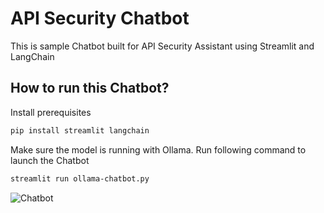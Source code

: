 # API Security Chatbot
This is sample Chatbot built for API Security Assistant using Streamlit and LangChain

## How to run this Chatbot?

Install prerequisites

```bash
pip install streamlit langchain
```

Make sure the model is running with Ollama. Run following command to launch the Chatbot 

```bash
streamlit run ollama-chatbot.py
```
<image src="/chatbot.gif" alt="Chatbot">